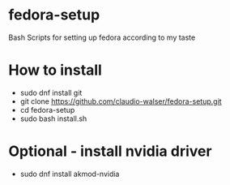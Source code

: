 # fedora-setup
Bash Scripts for setting up fedora according to my taste


# How to install
- sudo dnf install git
- git clone https://github.com/claudio-walser/fedora-setup.git
- cd fedora-setup
- sudo bash install.sh
# Optional - install nvidia driver
- sudo dnf install akmod-nvidia

